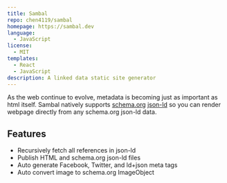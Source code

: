 ```yaml
---
title: Sambal
repo: chen4119/sambal
homepage: https://sambal.dev
language:
  - JavaScript
license:
  - MIT
templates:
  - React
  - JavaScript
description: A linked data static site generator
---
```


As the web continue to evolve, metadata is becoming just as important as html itself.  Sambal natively supports [schema.org](https://schema.org/) [json-ld](https://json-ld.org/) so you can render webpage directly from any schema.org json-ld data.

## Features

- Recursively fetch all references in json-ld
- Publish HTML and schema.org json-ld files
- Auto generate Facebook, Twitter, and ld+json meta tags
- Auto convert image to schema.org ImageObject